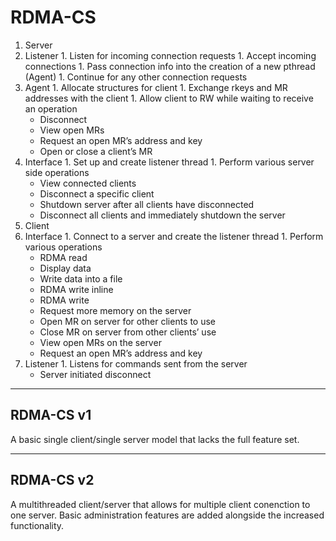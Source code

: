 # RDMA-CS

1. Server
  1. Listener
    1. Listen for incoming connection requests
    1. Accept incoming connections
    1. Pass connection info into the creation of a new pthread (Agent)
    1. Continue for any other connection requests
  1. Agent
    1. Allocate structures for client
    1. Exchange rkeys and MR addresses with the client
    1. Allow client to RW while waiting to receive an operation
      * Disconnect
      * View open MRs
      * Request an open MR’s address and key
      * Open or close a client’s MR
  1. Interface
    1. Set up and create listener thread
    1. Perform various server side operations
      * View connected clients
      * Disconnect a specific client
      * Shutdown server after all clients have disconnected
      * Disconnect all clients and immediately shutdown the server
1. Client
  1. Interface
    1. Connect to a server and create the listener thread
    1. Perform various operations
      * RDMA read
      * Display data
      * Write data into a file
      * RDMA write inline
      * RDMA write
      * Request more memory on the server
      * Open MR on server for other clients to use
      * Close MR on server from other clients’ use
      * View open MRs on the server
      * Request an open MR’s address and key
  1. Listener
    1. Listens for commands sent from the server
      * Server initiated disconnect
      
---
## RDMA-CS v1

A basic single client/single server model that lacks the full feature set.

---
## RDMA-CS v2

A multithreaded client/server that allows for multiple client conenction to one server. Basic administration
features are added alongside the increased functionality.
